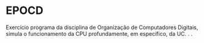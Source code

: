 # EPOCD
Exercício programa da disciplina de Organização de Computadores Digitais, simula o funcionamento da CPU profundamente, em específico, da UC.
.
.
